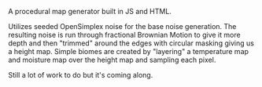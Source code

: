 A procedural map generator built in JS and HTML. 

Utilizes seeded OpenSimplex noise for the base noise generation. The resulting noise is run through fractional Brownian Motion to give it more depth and then "trimmed" around the edges with circular masking giving us a height map. Simple biomes are created by "layering" a temperature map and moisture map over the height map and sampling each pixel. 

Still a lot of work to do but it's coming along. 
